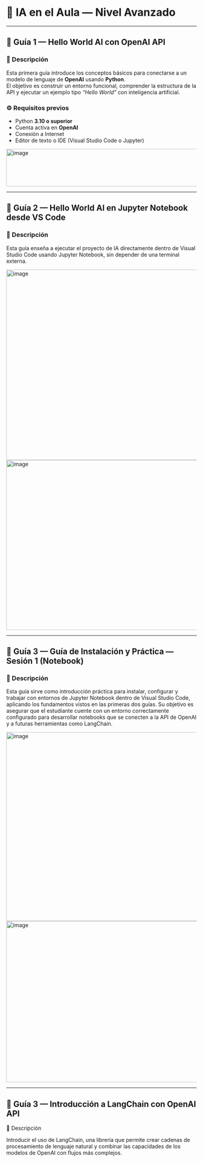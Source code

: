 # 🤖 IA en el Aula — Nivel Avanzado

---

## 🧠 Guía 1 — Hello World AI con OpenAI API

### 🧩 Descripción
Esta primera guía introduce los conceptos básicos para conectarse a un modelo de lenguaje de **OpenAI** usando **Python**.  
El objetivo es construir un entorno funcional, comprender la estructura de la API y ejecutar un ejemplo tipo *“Hello World”* con inteligencia artificial.

### ⚙️ Requisitos previos
- Python **3.10 o superior**
- Cuenta activa en **OpenAI**
- Conexión a Internet
- Editor de texto o IDE (Visual Studio Code o Jupyter)

<img width="921" height="99" alt="image" src="https://github.com/user-attachments/assets/95f82e83-516b-4116-8965-5b61837808b9" />

---

## 🧠 Guía 2 — Hello World AI en Jupyter Notebook desde VS Code
### 🧩 Descripción
Esta guía enseña a ejecutar el proyecto de IA directamente dentro de Visual Studio Code usando Jupyter Notebook, sin depender de una terminal externa.

<img width="921" height="502" alt="image" src="https://github.com/user-attachments/assets/b4df4e4d-0ca8-46b7-a5dc-926cfbe605e5" />
<img width="828" height="448" alt="image" src="https://github.com/user-attachments/assets/95eddc04-9510-4708-8376-34bd7ba06c4b" />

---

## 🧠 Guía 3 — Guía de Instalación y Práctica — Sesión 1 (Notebook)
### 🧩 Descripción

Esta guía sirve como introducción práctica para instalar, configurar y trabajar con entornos de Jupyter Notebook dentro de Visual Studio Code, aplicando los fundamentos vistos en las primeras dos guías.
Su objetivo es asegurar que el estudiante cuente con un entorno correctamente configurado para desarrollar notebooks que se conecten a la API de OpenAI y a futuras herramientas como LangChain.

<img width="921" height="498" alt="image" src="https://github.com/user-attachments/assets/efc8f7de-18fb-4e40-a31a-2ec54e6fd30d" />
<img width="921" height="425" alt="image" src="https://github.com/user-attachments/assets/ddfc8c3f-5776-4a91-9492-6c0ee85a5a1f" />

---

## 🧠 Guía 3 — Introducción a LangChain con OpenAI API

🧩 Descripción

Introducir el uso de LangChain, una librería que permite crear cadenas de procesamiento de lenguaje natural y combinar las capacidades de los modelos de OpenAI con flujos más complejos.
